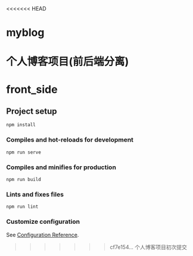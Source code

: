 <<<<<<< HEAD
# myblog
个人博客项目(前后端分离)
=======
# front_side

## Project setup
```
npm install
```

### Compiles and hot-reloads for development
```
npm run serve
```

### Compiles and minifies for production
```
npm run build
```

### Lints and fixes files
```
npm run lint
```

### Customize configuration
See [Configuration Reference](https://cli.vuejs.org/config/).
>>>>>>> cf7e154... 个人博客项目初次提交

